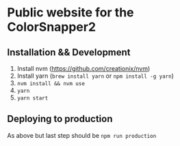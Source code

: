 # Public website for the ColorSnapper2

## Installation && Development

1. Install nvm (https://github.com/creationix/nvm)
1. Install yarn (`brew install yarn` or `npm install -g yarn`)
1. `nvm install && nvm use`
1. `yarn`
1. `yarn start`

## Deploying to production

As above but last step should be `npm run production`
